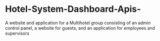 # Hotel-System-Dashboard-Apis-
A website and application for a Multihotel group consisting of an admin control panel, a website for guests, and an application for employees and supervisors
